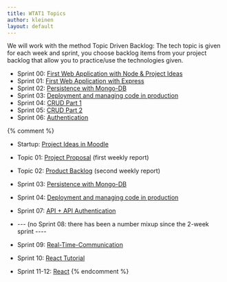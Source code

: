 ```yaml
---
title: WTAT1 Topics
author: kleinen
layout: default
---
```


We will work with the method Topic Driven Backlog: The tech topic is
given for each week and sprint, you choose backlog items from your
project backlog that allow you to practice/use the technologies given.

* Sprint 00: [First Web Application with Node & Project Ideas](topic-01-first-node-app)
* Sprint 01: [First Web Application with Express](sprint-01)
* Sprint 02: [Persistence with Mongo-DB](sprint-02-mongo)
* Sprint 03: [Deployment and managing code in production](sprint-03-deployment)
* Sprint 04: [CRUD Part 1](sprint-04-05-crud)
* Sprint 05: [CRUD Part 2](sprint-04-05-crud)
* Sprint 06: [Authentication](sprint-06-authentication)

{% comment %}


* Startup: [Project Ideas in Moodle](topic-00-project-ideas)
* Topic 01: [Project Proposal](topic-01-proposal) (first weekly report)
* Topic 02: [Product Backlog](topic-02-backlog) (second weekly report)

* Sprint 03:  [Persistence with Mongo-DB](topic-05-mongo)
* Sprint 04:  [Deployment and managing code in production](topic-06-deployment)



* Sprint 07: [API + API Authentication](topic-09-api-jwt)
* --- (no Sprint 08: there has been a number mixup since the 2-week sprint ----
* Sprint 09: [Real-Time-Communication](sprint-09-12)
* Sprint 10: [React Tutorial](sprint-09-12)
* Sprint 11-12: [React](sprint-09-12)
{% endcomment %}
